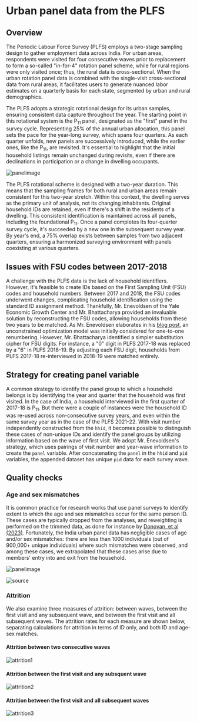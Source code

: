 # Urban panel data from the PLFS

## Overview
The Periodic Labour Force Survey (PLFS) employs a two-stage sampling design to gather employment data across India. For urban areas, respondents were visited for four consecutive waves prior to replacement to form a so-called "in-for-4" rotation panel scheme, while for rural regions were only visited once; thus, the rural data is cross-sectional. When the urban rotation panel data is combined with the single-visit cross-sectional data from rural areas, it facilitates users to generate nuanced labor estimates on a quarterly basis for each state, segmented by urban and rural demographics.

The PLFS adopts a strategic rotational design for its urban samples, ensuring consistent data capture throughout the year. The starting point in this rotational system is the P<sub>11</sub> panel, designated as the "first" panel in the survey cycle. Representing 25% of the annual urban allocation, this panel sets the pace for the year-long survey, which spans four quarters. As each quarter unfolds, new panels are successively introduced, while the earlier ones, like the P<sub>11</sub>, are revisited. It's essential to highlight that the initial household listings remain unchanged during revisits, even if there are declinations in participation or a change in dwelling occupants.

![panelimage](utilities/panel_india.PNG)

The PLFS rotational scheme is designed with a two-year duration. This means that the sampling frames for both rural and urban areas remain consistent for this two-year stretch. Within this context, the dwelling serves as the primary unit of analysis, not its changing inhabitants. Original household IDs are  retained, even if there's a shift in the residents of a dwelling. This consistent identification is maintained across all panels, including the foundational P<sub>11</sub>. Once a panel completes its four-quarter survey cycle, it's succeeded by a new one in the subsequent survey year. By year's end, a 75% overlap exists between samples from two adjacent quarters, ensuring a harmonized surveying environment with panels coexisting at various quarters. 

## Issues with FSU codes between 2017-2018

A challenge with the PLFS data is the lack of household identifiers. However, it's feasible to create IDs based on the First Sampling Unit (FSU) codes and household numbers. Between 2017 and 2018, the FSU codes underwent changes, complicating household identification using the standard ID assignment method. Thankfully, Mr. Enevoldsen of the Yale Economic Growth Center and Mr. Bhattacharya provided an invaluable solution by reconstructing the FSU codes, allowing households from these two years to be matched. As Mr. Enevoldsen elaborates in his [blog post](https://egc.yale.edu/about/perspectives/filling-gaps-indias-official-labor-force-survey-constructing-urban-panel), an unconstrained optimization model was initially considered for one-to-one renumbering. However, Mr. Bhattacharya identified a simpler substitution cipher for FSU digits. For instance, a "0" digit in PLFS 2017-18 was replaced by a "6" in PLFS 2018-19. By adjusting each FSU digit, households from PLFS 2017-18 re-interviewed in 2018-19 were matched entirely.


## Strategy for creating panel variable

A common strategy to identify the panel group to which a household belongs is by identifying the year and quarter that the household was first visited. In the case of India, a household interviewed in the first quarter of 2017-18 is P<sub>11</sub>. But there were a couple of instances were the household ID was re-used across non-consecutive survey years, and even within the same survey year as in the case of the PLFS 2021-22. With visit number independently constructed from the `hhid`, it becomes possible to distinguish these cases of non-unique IDs and identify the panel groups by utilizing information based on the wave of first visit. We adopt Mr. Enevoldsen's strategy, which uses pairings of visit number and year-wave information to create the `panel` variable. After concatenating the `panel` in the `hhid` and `pid` variables, the appended dataset has unique `pid` data for each survey wave.


## Quality checks

### Age and sex mismatches

It is common practice for research works that use panel surveys to identify extent to which the age and sex mismatches occur for the same person ID. These cases are typically dropped from the analyses, and reweighting is performed on the trimmed data, as done for instance by [Donovan, et al (2023)](https://academic.oup.com/qje/article-abstract/138/4/2287/7181328). Fortunately, the India urban panel data has negligible cases of age and/or sex mismatches: there are less than 1000 individuals (out of 900,000+ unique individuals) where such mismatches were observed, and among these cases, we extrapolated that these cases arise due to members' entry into and exit from the household. 

![panelimage](utilities/age_sex_matches.png)

![source](utilities/source_mismatches.png)


### Attrition

We also examine three measures of attrition: between waves, between the first visit and any subsequent wave, and between the first visit and all subsequent waves. The attrition rates for each measure are shown below, separating calculations for attrition in terms of ID only, and both ID and age-sex matches. 

#### Attrition between two consecutive waves
![attrition1](utilities/attrition_consecutive_waves.png)

#### Attrition between the first visit and any subsquent wave
![attrition2](utilities/attrition_any_wave.png)

#### Attrition between the first visit and all subsequent waves
![attrition3](utilities/attrition_all_waves.png)



